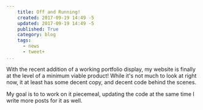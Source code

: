 ```yaml
---
    title: Off and Running!
    created: 2017-09-19 14:49 -5
    updated: 2017-09-19 14:49 -5
    published: True
    category: blog
    tags:
      - news
      - tweet+
...
```


With the recent addition of a working portfolio display, my website is
finally at the level of a minimum viable product! While it's not much to
look at right now, it at least has some decent copy, and decent code behind
the scenes.

My goal is to to work on it piecemeal, updating the code at the same time I
write more posts for it as well.

